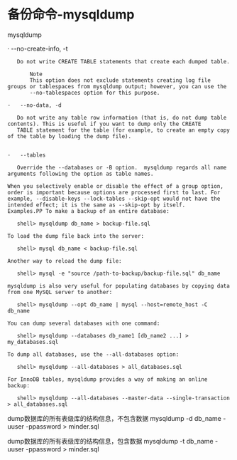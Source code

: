 # 备份命令-mysqldump
mysqldump

   ·   --no-create-info, -t

       Do not write CREATE TABLE statements that create each dumped table.

           Note
           This option does not exclude statements creating log file groups or tablespaces from mysqldump output; however, you can use the
           --no-tablespaces option for this purpose.
   
    ·   --no-data, -d
    
       Do not write any table row information (that is, do not dump table contents). This is useful if you want to dump only the CREATE
       TABLE statement for the table (for example, to create an empty copy of the table by loading the dump file).
    
    
    ·   --tables
    
       Override the --databases or -B option.  mysqldump regards all name arguments following the option as table names.
    
    When you selectively enable or disable the effect of a group option, order is important because options are processed first to last. For
    example, --disable-keys --lock-tables --skip-opt would not have the intended effect; it is the same as --skip-opt by itself.
    Examples.PP To make a backup of an entire database:
    
       shell> mysqldump db_name > backup-file.sql
    
    To load the dump file back into the server:
    
       shell> mysql db_name < backup-file.sql
    
    Another way to reload the dump file:
    
       shell> mysql -e "source /path-to-backup/backup-file.sql" db_name
    
    mysqldump is also very useful for populating databases by copying data from one MySQL server to another:
    
       shell> mysqldump --opt db_name | mysql --host=remote_host -C db_name
    
    You can dump several databases with one command:
    
       shell> mysqldump --databases db_name1 [db_name2 ...] > my_databases.sql
    
    To dump all databases, use the --all-databases option:
    
       shell> mysqldump --all-databases > all_databases.sql
    
    For InnoDB tables, mysqldump provides a way of making an online backup:
    
       shell> mysqldump --all-databases --master-data --single-transaction > all_databases.sql

dump数据库的所有表级库的结构信息，不包含数据
mysqldump -d db_name -uuser -ppassword > minder.sql

dump数据库的所有表级库的结构信息，包含数据
mysqldump -t db_name -uuser -ppassword > minder.sql
